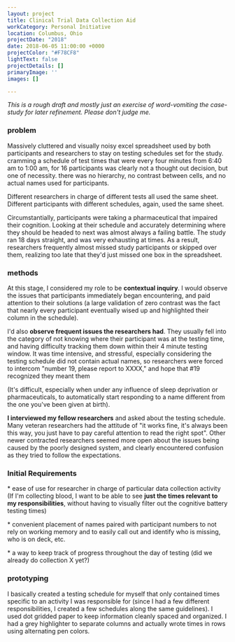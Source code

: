 ```yaml
---
layout: project
title: Clinical Trial Data Collection Aid
workCategory: Personal Initiative
location: Columbus, Ohio
projectDate: "2018"
date: 2018-06-05 11:00:00 +0000
projectColor: "#F78CF8"
lightText: false
projectDetails: []
primaryImage: ''
images: []

---
```

_This is a rough draft and mostly just an exercise of word-vomiting the case-study for later refinement. Please don't judge me._

### problem

Massively cluttered and visually noisy excel spreadsheet used by both participants and researchers to stay on testing schedules set for the study. cramming a schedule of test times that were every four minutes from 6:40 am to 1:00 am, for 16 participants was clearly not a thought out decision, but one of necessity. there was no hierarchy, no contrast between cells, and no actual names used for participants.

Different researchers in charge of different tests all used the same sheet. Different participants with different schedules, again, used the same sheet.

Circumstantially, participants were taking a pharmaceutical that impaired their cognition. Looking at their schedule and accurately determining where they should be headed to next was almost always a failing battle. The study ran 18 days straight, and was very exhausting at times. As a result, researchers frequently almost missed study participants or skipped over them, realizing too late that they'd just missed one box in the spreadsheet.

### methods

At this stage, I considered my role to be **contextual inquiry**. I would observe the issues that participants immediately began encountering, and paid attention to their solutions (a large validation of zero contrast was the fact that nearly every participant eventually wised up and highlighted their column in the schedule).

I'd also **observe frequent issues the researchers had**. They usually fell into the category of not knowing where their participant was at the testing time, and having difficulty tracking them down within their 4 minute testing window. It was time intensive, and stressful, especially considering the testing schedule did not contain actual names, so researchers were forced to intercom "number 19, please report to XXXX," and hope that #19 recognized they meant them

(It's difficult, especially when under any influence of sleep deprivation or pharmaceuticals, to automatically start responding to a name different from the one you've been given at birth).

**I interviewed my fellow researchers** and asked about the testing schedule. Many veteran researchers had the attitude of "it works fine, it's always been this way, you just have to pay careful attention to read the right spot". Other newer contracted researchers seemed more open about the issues being caused by the poorly designed system, and clearly encountered confusion as they tried to follow the expectations.

### Initial Requirements

\* ease of use for researcher in charge of particular data collection activity (If I'm collecting blood, I want to be able to see **just the times relevant to my responsibilities**, without having to visually filter out the cognitive battery testing times)

\* convenient placement of names paired with participant numbers to not rely on working memory and to easily call out and identify who is missing, who is on deck, etc.

\* a way to keep track of progress throughout the day of testing (did we already do collection X yet?)

### prototyping

I basically created a testing schedule for myself that only contained times specific to an activity I was responsible for (since I had a few different responsibilities, I created a few schedules along the same guidelines). I used dot gridded paper to keep information cleanly spaced and organized. I had a grey highlighter to separate columns and actually wrote times in rows using alternating pen colors.